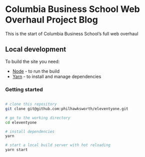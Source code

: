 # Columbia Business School Web Overhaul Project Blog

This is the start of Columbia Business School’s full web overhaul


## Local development

To build the site you need:

- [Node](https://nodejs.org) - to run the build
- [Yarn](https://yarnpkg.com) - to install and manage dependencies


### Getting started

```bash

# clone this repository
git clone git@github.com:philhawksworth/eleventyone.git

# go to the working directory
cd eleventyone

# install dependencies
yarn

# start a local build server with hot reloading
yarn start
```


